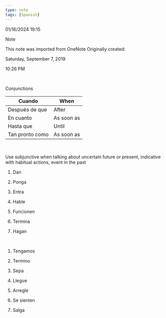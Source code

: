 ```yaml
---
type: note
tags: [Spanish]
---
```

01/16/2024 19:15

  

>[!note]
>This note was imported from OneNote
>Originally created:
>
>Saturday, September 7, 2019
>
>10:26 PM

 

Conjunctions

| Cuando | When |
| ---- | ---- |
| Después de que | After |
| En cuanto | As soon as |
| Hasta que | Until |
| Tan pronto como | As soon as |


 

Use subjunctive when talking about uncertain future or present,
indicative with habitual actions, event in the past

1.  Dan

2.  Ponga

3.  Entra

4.  Hable

5.  Funcionen

6.  Termina

7.  Hagan

 

1.  Tengamos

2.  Termino

3.  Sepa

4.  Llegue

5.  Arregle

6.  Se sienten

7.  Salga

